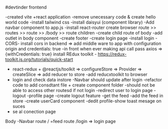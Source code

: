 #devtinder frontend


-created vite +react application
-remove unecessary code & create hello world code 
-install tailwind css
-install daisyui (component library)
-Add navbar component to app.js
-install react-router
create browser route >> routes >> route >> /body >> route children
-create child route of body
-add outlet in body component
-create footer
-create login page
-install login
-CORS- install cors in backend => add middle ware to app with configuration origin and credentials: true
-in front when ever making api call pass axios => {withCredentials: true}
install REdux toolkit - https://redux-toolkit.js.org/tutorials/quick-start   
- react-redux + @reactjs/toolkit => configureStore => Provider => createSlice => add reducer to store
-add reducxtoolkit to browser
- login and check data instore
-Navbar should update after login
-refactor code to add consdtant file + create component folder
-should not be able to access other routesd if not login
-redirect user to login page
-logout
-profile page
-create logout feature
-get the feed
-add the feed in store
-create userCard component
-dedit profile\-show toast mesage on suces
- se al conection page

Body
-Navbar
route / =feed
route /login => login page




